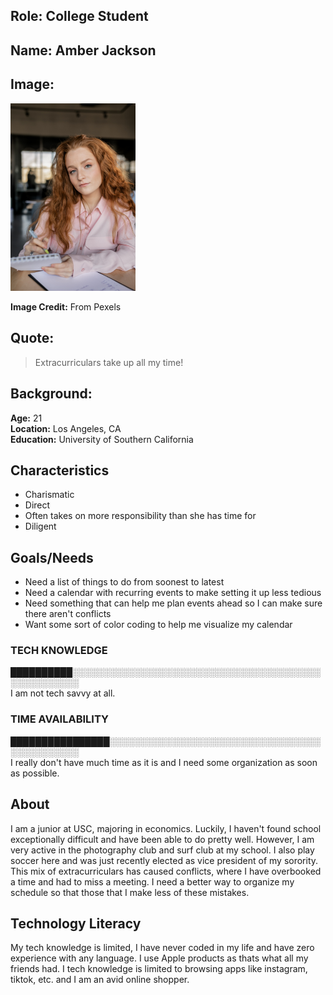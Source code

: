 
## Role: College Student

## Name: Amber Jackson

## Image: 
[<img src="amber-jackson.jpg" width="200">](amber-jackson.jpg)

**Image Credit:**
From Pexels
## Quote:

> Extracurriculars take up all my time!

## Background:
**Age:** 21<br> 
**Location:** Los Angeles, CA<br> 
**Education:** University of Southern California

## Characteristics
* Charismatic
* Direct
* Often takes on more responsibility than she has time for
* Diligent

## Goals/Needs

* Need a list of things to do from soonest to latest
* Need a calendar with recurring events to make setting it up less tedious
* Need something that can help me plan events ahead so I can make sure there aren't conflicts
* Want some sort of color coding to help me visualize my calendar


### TECH KNOWLEDGE
██████████░░░░░░░░░░░░░░░░░░░░░░░░░░░░░░░░░░░░░░░░░░░░░░░░░░░<br> 
I am not tech savvy at all.

### TIME AVAILABILITY 
████████████████░░░░░░░░░░░░░░░░░░░░░░░░░░░░░░░░░░░░░░░░░░░░░<br> 
I really don't have much time as it is and I need some organization as soon as possible.


## About
I am a junior at USC, majoring in economics. Luckily, I haven't found school exceptionally difficult and have been able to do pretty well. However, I am very active in the photography club and surf club at my school. I also play soccer here and was just recently elected as vice president of my sorority. This mix of extracurriculars has caused conflicts, where I have overbooked a time and had to miss a meeting. I need a better way to organize my schedule so that those that I make less of these mistakes.

## Technology Literacy
My tech knowledge is limited, I have never coded in my life and have zero experience with any language. I use Apple products as thats what all my friends had. I tech knowledge is limited to browsing apps like instagram, tiktok, etc. and I am an avid online shopper.
